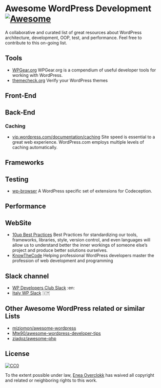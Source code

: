 # Awesome WordPress Development [![Awesome](https://cdn.rawgit.com/sindresorhus/awesome/d7305f38d29fed78fa85652e3a63e154dd8e8829/media/badge.svg)](https://github.com/sindresorhus/awesome)
A collaborative and curated list of great resources about WordPress architecture, development, OOP, test, and performance. Feel free to contribute to this on-going list.


## Tools

* [WPGear.org](http://wpgear.org/) WPGear.org is a compendium of useful developer tools for working with WordPress.
* [themecheck.org](http://themecheck.org/) Verify your WordPress themes

## Front-End

## Back-End

### Caching

* [vip.wordpress.com/documentation/caching](https://vip.wordpress.com/documentation/caching/) Site speed is essential to a great web experience. WordPress.com employs multiple levels of caching automatically.

## Frameworks

## Testing

* [wp-browser](https://github.com/lucatume/wp-browser) A WordPress specific set of extensions for Codeception.

## Performance

## WebSite

* [10up Best Practices](https://10up.github.io/Engineering-Best-Practices/) Best Practices for standardizing our tools, frameworks, libraries, style, version control, and even languages will allow us to understand better the inner workings of someone else’s project and produce better solutions ourselves.
* [KnowTheCode](https://knowthecode.io/) Helping professional WordPress developers master
the profession of web development and programming

## Slack channel

* [WP Developers Club Slack](https://wpdevelopersclub.slack.com/messages) :en:
* [Italy WP Slack](https://italia-wp-community.slack.com/messages/dev) :it:

## Other Awesome WordPress related or similar Lists

* [miziomon/awesome-wordpress](https://github.com/miziomon/awesome-wordpress)
* [Mte90/awesome-wordpress-developer-tips](https://github.com/Mte90/awesome-wordpress-developer-tips)
* [ziadoz/awesome-php](https://github.com/ziadoz/awesome-php)

## License

[![CC0](https://i.creativecommons.org/p/zero/1.0/88x31.png)](https://creativecommons.org/publicdomain/zero/1.0/)

To the extent possible under law, [Enea Overclokk](http://www.overclokk.net) has waived all copyright and related or neighboring rights to this work.